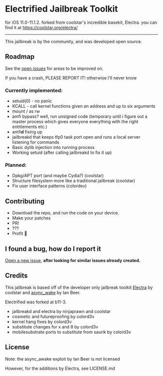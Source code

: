 # Electrified Jailbreak Toolkit 
for iOS 11.0-11.1.2.
forked from coolstar's incredible basekit, Electra. you can find it at https://coolstar.org/electra/

---

This jailbreak is by the community, and was developed open source.

## Roadmap
See the [open issues](https://github.com/colord3v/electra/issues) for areas to be improved on.

If you have a crash, PLEASE REPORT IT! otherwise I'll never know

### Currently implemented:
- setuid(0) - no panic
- KCALL - call kernel functions given an address and up to six arguments
- mount / as rw
- amfi bypass? well, run unsigned code (temporary until i figure out a master process which gives everyone everything with the right entitlements etc.)
- amfi**d** fixing up
- jailbreakd that keeps tfp0 task port open and runs a local server listening for commands
- Basic dylib injection into running process
- Working setuid (after calling jailbreakd to fix it up)

### Planned:
- Dpkg/APT port (and maybe Cydia?) (coolstar)
- Structure filesystem more like a traditional jailbreak (coolstar)
- Fix user interface patterns (colordev)

## Contributing

* Download the repo, and run the code on your device.
* Make your patches
* PR!
* ???
* Profit :tada:

## I found a bug, how do I report it
[Open a new issue](https://github.com/colord3v/electra/issues/new), **after looking for similar issues already created.**

## Credits

This jailbreak is based off of the developer only jailbreak toolkit [Electra](https://github.com/coolstar/electra) by coolstar and [async_wake](https://github.com/benjibobs/async_wake) by Ian Beer. 

Electrified was forked at b11-3.

* jailbreakd and electra by ninjaprawn and coolstar
* cosmetic and futureproofing by colord3v
* kernel hang fixes by colord3v
* substitute changes for x and 8 by colord3v
* mobilesubstrate ports to substitute from saurik by colord3v

## License

Note: the async_awake exploit by Ian Beer is not licensed

However, for the additions by Electra, see LICENSE.md
